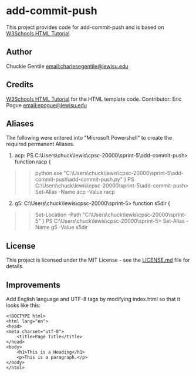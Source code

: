 # add-commit-push
This project provides code for add-commit-push and is based on 
[W3Schools HTML Tutorial](https://www.w3schools.com/html/).

## Author
Chuckie Gentile [email:charlesegentile@lewisu.edu](mailto:charlesegentile@lewisu.edu)

## Credits
[W3Schools HTML Tutorial](https://www.w3schools.com/html/) for the HTML template code.
Contributor: Eric Pogue [email:epogue@lewisu.edu](mailto:epogue@lewisu.edu)

## Aliases
The following were entered into "Microsoft Powershell" to create the required permanent Aliases.
1. acp: 
PS C:\Users\chuck\lewis\cpsc-20000\sprint-5\add-commit-push>  function racp {
>> python.exe "C:\Users\chuck\lewis\cpsc-20000\sprint-5\add-commit-push\add-commit-push.py"
>> }
PS C:\Users\chuck\lewis\cpsc-20000\sprint-5\add-commit-push> Set-Alias -Name acp -Value racp

2. g5:
 C:\Users\chuck\lewis\cpsc-20000\sprint-5> function s5dir {
>> Set-Location -Path  "C:\Users\chuck\lewis\cpsc-20000\sprint-5"
>> }
PS C:\Users\chuck\lewis\cpsc-20000\sprint-5> Set-Alias -Name g5 -Value s5dir

## License
This project is licensed under the MIT License - see the [LICENSE.md](LICENSE) file for details.

## Improvements
Add English language and UTF-8 tags by modifying index.html so that it looks like this:
```
<!DOCTYPE html>
<html lang="en">
<head>
<meta charset="utf-8">
	<title>Page Title</title>
</head>
<body>
	<h1>This is a Heading</h1>
	<p>This is a paragraph.</p>
</body>
</html>
```
